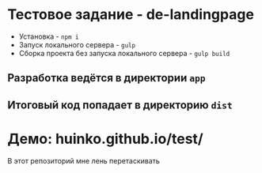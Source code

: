 # Тестовое задание - de-landingpage

* Установка - `npm i`
* Запуск локального сервера - `gulp`
* Сборка проекта без запуска локального сервера - `gulp build`
## Разработка ведётся в директории `app`
## Итоговый код попадает в директорию `dist`
# Демо: huinko.github.io/test/
В этот репозиторий мне лень перетаскивать

